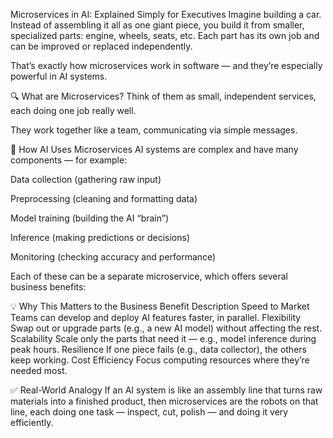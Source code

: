 Microservices in AI: Explained Simply for Executives
Imagine building a car. Instead of assembling it all as one giant piece, you build it from smaller, specialized parts: engine, wheels, seats, etc. Each part has its own job and can be improved or replaced independently.

That’s exactly how microservices work in software — and they’re especially powerful in AI systems.

🔍 What are Microservices?
Think of them as small, independent services, each doing one job really well.

They work together like a team, communicating via simple messages.

🧠 How AI Uses Microservices
AI systems are complex and have many components — for example:

Data collection (gathering raw input)

Preprocessing (cleaning and formatting data)

Model training (building the AI “brain”)

Inference (making predictions or decisions)

Monitoring (checking accuracy and performance)

Each of these can be a separate microservice, which offers several business benefits:

💡 Why This Matters to the Business
Benefit	Description
Speed to Market	Teams can develop and deploy AI features faster, in parallel.
Flexibility	Swap out or upgrade parts (e.g., a new AI model) without affecting the rest.
Scalability	Scale only the parts that need it — e.g., model inference during peak hours.
Resilience	If one piece fails (e.g., data collector), the others keep working.
Cost Efficiency	Focus computing resources where they’re needed most.

✅ Real-World Analogy
If an AI system is like an assembly line that turns raw materials into a finished product, then microservices are the robots on that line, each doing one task — inspect, cut, polish — and doing it very efficiently.


